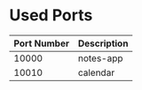 # Used Ports

| Port Number | Description |
| ----------- | ----------- |
| 10000       | notes-app   |
| 10010       | calendar    |
